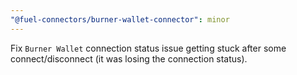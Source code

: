 ```yaml
---
"@fuel-connectors/burner-wallet-connector": minor
---
```


Fix `Burner Wallet` connection status issue getting stuck after some connect/disconnect (it was losing the connection status).